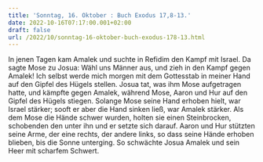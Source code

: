 ```yaml
---
title: 'Sonntag, 16. Oktober : Buch Exodus 17,8-13.'
date: 2022-10-16T07:17:00.001+02:00
draft: false
url: /2022/10/sonntag-16-oktober-buch-exodus-178-13.html
---
```


In jenen Tagen kam Amalek und suchte in Refidim den Kampf mit Israel. Da sagte Mose zu Josua: Wähl uns Männer aus, und zieh in den Kampf gegen Amalek! Ich selbst werde mich morgen mit dem Gottesstab in meiner Hand auf den Gipfel des Hügels stellen. Josua tat, was ihm Mose aufgetragen hatte, und kämpfte gegen Amalek, während Mose, Aaron und Hur auf den Gipfel des Hügels stiegen. Solange Mose seine Hand erhoben hielt, war Israel stärker; sooft er aber die Hand sinken ließ, war Amalek stärker. Als dem Mose die Hände schwer wurden, holten sie einen Steinbrocken, schobenden den unter ihn und er setzte sich darauf. Aaron und Hur stützten seine Arme, der eine rechts, der andere links, so dass seine Hände erhoben blieben, bis die Sonne unterging. So schwächte Josua Amalek und sein Heer mit scharfem Schwert.